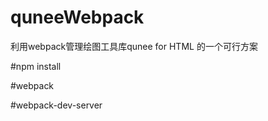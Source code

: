 # quneeWebpack
利用webpack管理绘图工具库qunee for HTML 的一个可行方案


#npm install

#webpack

#webpack-dev-server
